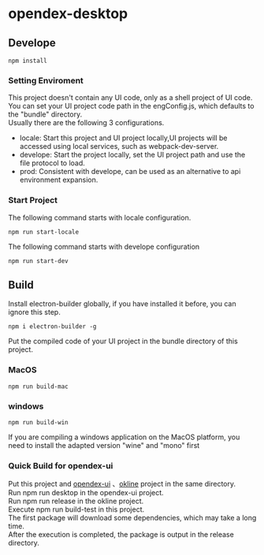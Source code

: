 # opendex-desktop

## Develope
```
npm install
```

### Setting Enviroment
This project doesn't contain any UI code, only as a shell project of UI code.  
You can set your UI project code path in the engConfig.js, which defaults to the "bundle" directory.  
Usually there are the following 3 configurations.  
- locale: Start this project and UI project locally,UI projects will be accessed using local services, such as webpack-dev-server.
- develope: Start the project locally, set the UI project path and use the file protocol to load.
- prod: Consistent with develope, can be used as an alternative to api environment expansion.

### Start Project
The following command starts with locale configuration.
```
npm run start-locale
```

The following command starts with develope configuration
```
npm run start-dev
```

## Build
Install electron-builder globally, if you have installed it before, you can ignore this step.
```
npm i electron-builder -g
```
Put the compiled code of your UI project in the bundle directory of this project.
### MacOS
```
npm run build-mac
```
### windows
```
npm run build-win
```
If you are compiling a windows application on the MacOS platform, you need to install the adapted version "wine" and "mono" first

### Quick Build for opendex-ui
Put this project and [opendex-ui](https://github.com/okex/opendex-ui) 、[okline](https://github.com/okex/okline) project in the same directory.  
Run npm run desktop in the opendex-ui project.  
Run npm run release in the okline project.  
Execute npm run build-test in this project.  
The first package will download some dependencies, which may take a long time.  
After the execution is completed, the package is output in the release directory.  

